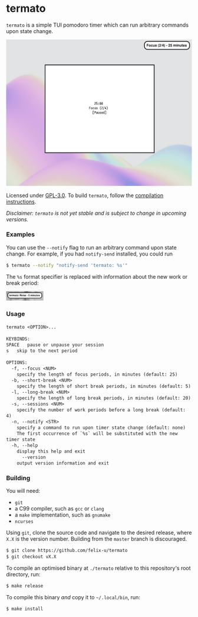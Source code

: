 # termato

`termato` is a simple TUI pomodoro timer which can run arbitrary commands upon state change.

![Screenshot](./screenshot.png)

Licensed under [GPL-3.0](./LICENCE). To build `termato`, follow the [compilation instructions](#building).

*Disclaimer: `termato` is not yet stable and is subject to change in upcoming versions.*

### Examples

You can use the `--notify` flag to run an arbitrary command upon state change. For example, if you had `notify-send`
installed, you could run
```sh
$ termato --notify "notify-send 'termato: %s'"
```
The `%s` format specifier is replaced with information about the new work or break period:

<img src="./notification_screenshot.png" width="20%"/>

### Usage
```
termato <OPTION>...

KEYBINDS:
SPACE	pause or unpause your session
s	skip to the next period

OPTIONS:
  -f, --focus <NUM>
	specify the length of focus periods, in minutes (default: 25)
  -b, --short-break <NUM>
	specify the length of short break periods, in minutes (default: 5)
  -l, --long-break <NUM>
	specify the length of long break periods, in minutes (default: 20)
  -s, --sessions <NUM>
	specify the number of work periods before a long break (default: 4)
  -n, --notify <STR>
	specify a command to run upon timer state change (default: none)
	The first occurrence of `%s` will be substituted with the new timer state
  -h, --help
	display this help and exit
      --version
	output version information and exit
```

### Building

You will need:

- `git`
- a C99 compiler, such as `gcc` or `clang`
- a `make` implementation, such as `gnumake`
- `ncurses`

Using `git`, clone the source code and navigate to the desired release, where `X.X` is the version number. Building from
the `master` branch is discouraged.
```sh
$ git clone https://github.com/felix-u/termato
$ git checkout vX.X
```

To compile an optimised binary at `./termato` relative to this repository's root directory, run:
```sh
$ make release
```

To compile this binary *and* copy it to `~/.local/bin`, run:
```sh
$ make install
```
